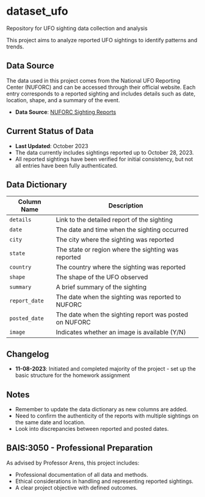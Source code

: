 # dataset_ufo
Repository for UFO sighting data collection and analysis

This project aims to analyze reported UFO sightings to identify patterns and trends.

## Data Source

The data used in this project comes from the National UFO Reporting Center (NUFORC) and can be accessed through their official website. Each entry corresponds to a reported sighting and includes details such as date, location, shape, and a summary of the event.

- **Data Source**: [NUFORC Sighting Reports](https://nuforc.org)

## Current Status of Data

- **Last Updated**: October 2023
- The data currently includes sightings reported up to October 28, 2023.
- All reported sightings have been verified for initial consistency, but not all entries have been fully authenticated.

## Data Dictionary

| Column Name   | Description |
|---------------|-------------|
| `details`     | Link to the detailed report of the sighting |
| `date`        | The date and time when the sighting occurred |
| `city`        | The city where the sighting was reported |
| `state`       | The state or region where the sighting was reported |
| `country`     | The country where the sighting was reported |
| `shape`       | The shape of the UFO observed |
| `summary`     | A brief summary of the sighting |
| `report_date` | The date when the sighting was reported to NUFORC |
| `posted_date` | The date when the sighting report was posted on NUFORC |
| `image`       | Indicates whether an image is available (Y/N) |



## Changelog

- **11-08-2023**: Initiated and completed majority of the project - set up the basic structure for the homework assignment

## Notes

- Remember to update the data dictionary as new columns are added.
- Need to confirm the authenticity of the reports with multiple sightings on the same date and location.
- Look into discrepancies between reported and posted dates.

## BAIS:3050 - Professional Preparation

As advised by Professor Arens, this project includes:

- Professional documentation of all data and methods.
- Ethical considerations in handling and representing reported sightings.
- A clear project objective with defined outcomes.
